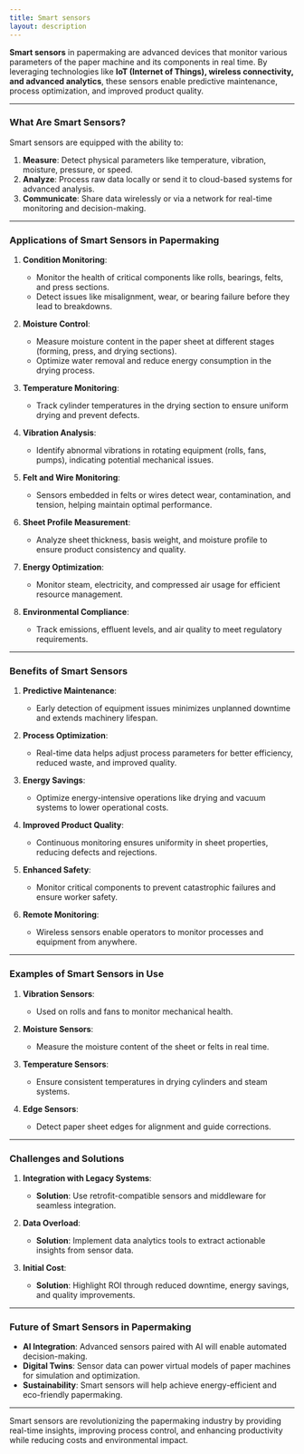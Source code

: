 ```yaml
---
title: Smart sensors
layout: description
---
```


**Smart sensors** in papermaking are advanced devices that monitor various parameters of the paper machine and its components in real time. By leveraging technologies like **IoT (Internet of Things), wireless connectivity, and advanced analytics**, these sensors enable predictive maintenance, process optimization, and improved product quality.

---

### **What Are Smart Sensors?**
Smart sensors are equipped with the ability to:
1. **Measure**: Detect physical parameters like temperature, vibration, moisture, pressure, or speed.
2. **Analyze**: Process raw data locally or send it to cloud-based systems for advanced analysis.
3. **Communicate**: Share data wirelessly or via a network for real-time monitoring and decision-making.

---

### **Applications of Smart Sensors in Papermaking**
1. **Condition Monitoring**:
    - Monitor the health of critical components like rolls, bearings, felts, and press sections.
    - Detect issues like misalignment, wear, or bearing failure before they lead to breakdowns.

2. **Moisture Control**:
    - Measure moisture content in the paper sheet at different stages (forming, press, and drying sections).
    - Optimize water removal and reduce energy consumption in the drying process.

3. **Temperature Monitoring**:
    - Track cylinder temperatures in the drying section to ensure uniform drying and prevent defects.

4. **Vibration Analysis**:
    - Identify abnormal vibrations in rotating equipment (rolls, fans, pumps), indicating potential mechanical issues.

5. **Felt and Wire Monitoring**:
    - Sensors embedded in felts or wires detect wear, contamination, and tension, helping maintain optimal performance.

6. **Sheet Profile Measurement**:
    - Analyze sheet thickness, basis weight, and moisture profile to ensure product consistency and quality.

7. **Energy Optimization**:
    - Monitor steam, electricity, and compressed air usage for efficient resource management.

8. **Environmental Compliance**:
    - Track emissions, effluent levels, and air quality to meet regulatory requirements.

---

### **Benefits of Smart Sensors**
1. **Predictive Maintenance**:
    - Early detection of equipment issues minimizes unplanned downtime and extends machinery lifespan.

2. **Process Optimization**:
    - Real-time data helps adjust process parameters for better efficiency, reduced waste, and improved quality.

3. **Energy Savings**:
    - Optimize energy-intensive operations like drying and vacuum systems to lower operational costs.

4. **Improved Product Quality**:
    - Continuous monitoring ensures uniformity in sheet properties, reducing defects and rejections.

5. **Enhanced Safety**:
    - Monitor critical components to prevent catastrophic failures and ensure worker safety.

6. **Remote Monitoring**:
    - Wireless sensors enable operators to monitor processes and equipment from anywhere.

---

### **Examples of Smart Sensors in Use**
1. **Vibration Sensors**:
    - Used on rolls and fans to monitor mechanical health.

2. **Moisture Sensors**:
    - Measure the moisture content of the sheet or felts in real time.

3. **Temperature Sensors**:
    - Ensure consistent temperatures in drying cylinders and steam systems.

4. **Edge Sensors**:
    - Detect paper sheet edges for alignment and guide corrections.

---

### **Challenges and Solutions**
1. **Integration with Legacy Systems**:
    - **Solution**: Use retrofit-compatible sensors and middleware for seamless integration.

2. **Data Overload**:
    - **Solution**: Implement data analytics tools to extract actionable insights from sensor data.

3. **Initial Cost**:
    - **Solution**: Highlight ROI through reduced downtime, energy savings, and quality improvements.

---

### **Future of Smart Sensors in Papermaking**
- **AI Integration**: Advanced sensors paired with AI will enable automated decision-making.
- **Digital Twins**: Sensor data can power virtual models of paper machines for simulation and optimization.
- **Sustainability**: Smart sensors will help achieve energy-efficient and eco-friendly papermaking.

---

Smart sensors are revolutionizing the papermaking industry by providing real-time insights, improving process control, and enhancing productivity while reducing costs and environmental impact.
